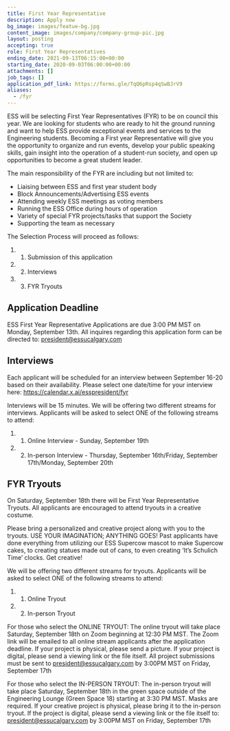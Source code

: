 ```yaml
---
title: First Year Representative
description: Apply now
bg_image: images/featue-bg.jpg
content_image: images/company/company-group-pic.jpg
layout: posting
accepting: true
role: First Year Representatives
ending_date: 2021-09-13T06:15:00+00:00
starting_date: 2020-09-03T06:00:00+00:00
attachments: []
job_tags: []
application_pdf_link: https://forms.gle/TqQ6pRsp4qSwBJrV9
aliases:
  - /fyr
---
```

ESS will be selecting First Year Representatives (FYR) to be on council this year. We are looking for students who are ready to hit the ground running and want to help ESS provide exceptional events and services to the Engineering students. Becoming a First year Representative will give you the opportunity to organize and run events, develop your public speaking skills, gain insight into the operation of a student-run society, and open up opportunities to become a great student leader.

The main responsibility of the FYR are including but not limited to:

- Liaising between ESS and first year student body
- Block Announcements/Advertising ESS events
- Attending weekly ESS meetings as voting members
- Running the ESS Office during hours of operation
- Variety of special FYR projects/tasks that support the Society
- Supporting the team as necessary

The Selection Process will proceed as follows:
1. 1) Submission of this application
2. 2) Interviews
3. 3) FYR Tryouts

## Application Deadline

ESS First Year Representative Applications are due 3:00 PM MST on Monday, September 13th. All inquires regarding this application form can be directed to: president@essucalgary.com

## Interviews

Each applicant will be scheduled for an interview between September 16-20 based on their availability. Please select one date/time for your interview here: https://calendar.x.ai/esspresident/fyr

Interviews will be 15 minutes. We will be offering two different streams for interviews. Applicants will be asked to select ONE of the following streams to attend:
1. 1) Online Interview - Sunday, September 19th
2. 2) In-person Interview - Thursday, September 16th/Friday, September 17th/Monday, September 20th

## FYR Tryouts

On Saturday, September 18th there will be First Year Representative Tryouts. All applicants are encouraged to attend tryouts in a creative costume. 

Please bring a personalized and creative project along with you to the tryouts. USE YOUR IMAGINATION; ANYTHING GOES! Past applicants have done everything from utilizing our ESS Supercow mascot to make Supercow cakes, to creating statues made out of cans, to even creating ‘It’s Schulich Time’ clocks. Get creative!

We will be offering two different streams for tryouts. Applicants will be asked to select ONE of the following streams to attend:
1. 1) Online Tryout
2. 2) In-person Tryout

For those who select the ONLINE TRYOUT:
The online tryout will take place Saturday, September 18th on Zoom beginning at 12:30 PM MST. The Zoom link will be emailed to all online stream applicants after the application deadline. If your project is physical, please send a picture. If your project is digital, please send a viewing link or the file itself. All project submissions must be sent to president@essucalgary.com by 3:00PM MST on Friday, September 17th

For those who select the IN-PERSON TRYOUT:
The in-person tryout will take place Saturday, September 18th in the green space outside of the Engineering Lounge (Green Space 18) starting at 3:30 PM MST. Masks are required. If your creative project is physical, please bring it to the in-person tryout. If the project is digital, please send a viewing link or the file itself to: president@essucalgary.com by 3:00PM MST on Friday, September 17th

